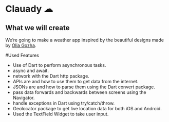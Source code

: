 
# Clauady ☁

## What we will create

We’re going to make a weather app inspired by the beautiful designs made by [Olia Gozha](https://dribbble.com/shots/4663154-). 

  #Used Features
- Use of Dart to perform asynchronous tasks.
- async and await.
- network with the Dart http package.
- APIs are and how to use them to get data from the internet.
- JSONs are and how to parse them using the Dart convert package.
- pass data forwards and backwards between screens using the Navigator.
- handle exceptions in Dart using try/catch/throw.
- Geolocator package to get live location data for both iOS and Android.
- Used the TextField Widget to take user input.

